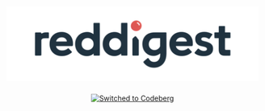 <h1 align="center">
  <a href="https://codeberg.org/medenor/reddigest">
    <img src="docs/images/reddigest_logo.svg" alt="Reddigest Logo" width="500">
  </a>
</h1>

<div align="center">
  
[![Switched to Codeberg](https://img.shields.io/badge/Switched_to-Codeberg-blue?style=flat-square&logo=codeberg&logoColor=white)](https://codeberg.org/medenor/promptvault/)
</div>
